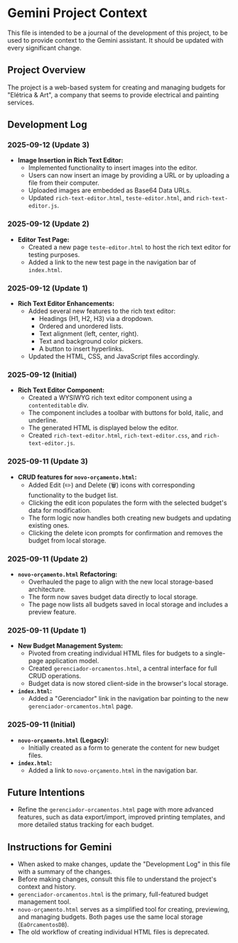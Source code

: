 # Gemini Project Context

This file is intended to be a journal of the development of this project, to be used to provide context to the Gemini assistant. It should be updated with every significant change.

## Project Overview

The project is a web-based system for creating and managing budgets for "Elétrica & Art", a company that seems to provide electrical and painting services.

## Development Log

### 2025-09-12 (Update 3)

*   **Image Insertion in Rich Text Editor:**
    *   Implemented functionality to insert images into the editor.
    *   Users can now insert an image by providing a URL or by uploading a file from their computer.
    *   Uploaded images are embedded as Base64 Data URLs.
    *   Updated `rich-text-editor.html`, `teste-editor.html`, and `rich-text-editor.js`.

### 2025-09-12 (Update 2)

*   **Editor Test Page:**
    *   Created a new page `teste-editor.html` to host the rich text editor for testing purposes.
    *   Added a link to the new test page in the navigation bar of `index.html`.

### 2025-09-12 (Update 1)

*   **Rich Text Editor Enhancements:**
    *   Added several new features to the rich text editor:
        *   Headings (H1, H2, H3) via a dropdown.
        *   Ordered and unordered lists.
        *   Text alignment (left, center, right).
        *   Text and background color pickers.
        *   A button to insert hyperlinks.
    *   Updated the HTML, CSS, and JavaScript files accordingly.

### 2025-09-12 (Initial)

*   **Rich Text Editor Component:**
    *   Created a WYSIWYG rich text editor component using a `contenteditable` div.
    *   The component includes a toolbar with buttons for bold, italic, and underline.
    *   The generated HTML is displayed below the editor.
    *   Created `rich-text-editor.html`, `rich-text-editor.css`, and `rich-text-editor.js`.

### 2025-09-11 (Update 3)

*   **CRUD features for `novo-orçamento.html`:**
    *   Added Edit (✏️) and Delete (🗑️) icons with corresponding functionality to the budget list.
    *   Clicking the edit icon populates the form with the selected budget's data for modification.
    *   The form logic now handles both creating new budgets and updating existing ones.
    *   Clicking the delete icon prompts for confirmation and removes the budget from local storage.

### 2025-09-11 (Update 2)

*   **`novo-orçamento.html` Refactoring:**
    *   Overhauled the page to align with the new local storage-based architecture.
    *   The form now saves budget data directly to local storage.
    *   The page now lists all budgets saved in local storage and includes a preview feature.

### 2025-09-11 (Update 1)

*   **New Budget Management System:**
    *   Pivoted from creating individual HTML files for budgets to a single-page application model.
    *   Created `gerenciador-orcamentos.html`, a central interface for full CRUD operations.
    *   Budget data is now stored client-side in the browser's local storage.
*   **`index.html`:**
    *   Added a "Gerenciador" link in the navigation bar pointing to the new `gerenciador-orcamentos.html` page.

### 2025-09-11 (Initial)

*   **`novo-orçamento.html` (Legacy):**
    *   Initially created as a form to generate the content for new budget files.
*   **`index.html`:**
    *   Added a link to `novo-orçamento.html` in the navigation bar.

## Future Intentions

*   Refine the `gerenciador-orcamentos.html` page with more advanced features, such as data export/import, improved printing templates, and more detailed status tracking for each budget.

## Instructions for Gemini

*   When asked to make changes, update the "Development Log" in this file with a summary of the changes.
*   Before making changes, consult this file to understand the project's context and history.
*   `gerenciador-orcamentos.html` is the primary, full-featured budget management tool.
*   `novo-orçamento.html` serves as a simplified tool for creating, previewing, and managing budgets. Both pages use the same local storage (`EaOrcamentosDB`).
*   The old workflow of creating individual HTML files is deprecated.